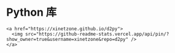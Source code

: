 # Python 库

```{admonition} 动手学习
<a href="https://xinetzone.github.io/d2py">
  <img src="https://github-readme-stats.vercel.app/api/pin/?show_owner=true&username=xinetzone&repo=d2py" />
</a>
```
